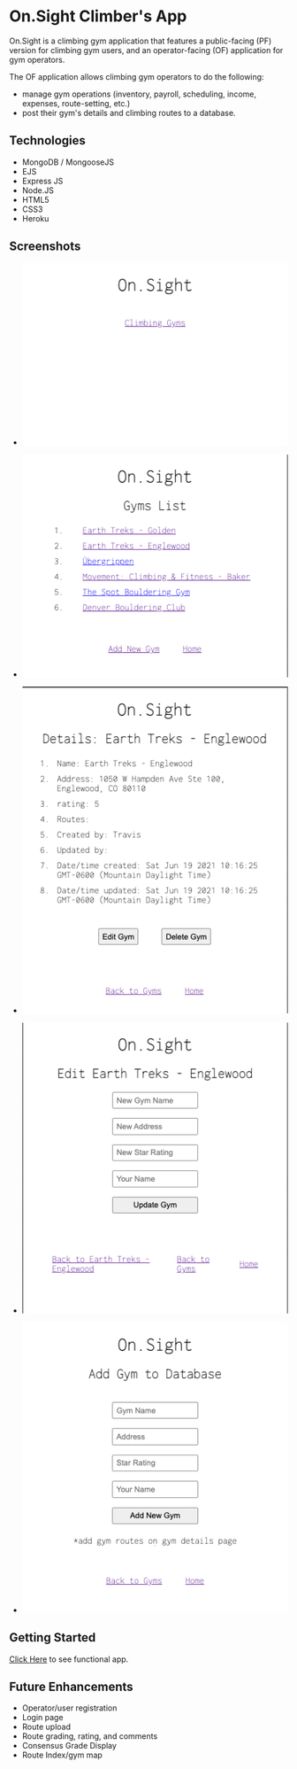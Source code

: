 # On.Sight Climber's App

On.Sight is a climbing gym application that features a public-facing (PF) version for climbing gym users, and an operator-facing (OF) application for gym operators. 

The OF application allows climbing gym operators to do the following:

- manage gym operations (inventory, payroll, scheduling, income, expenses, route-setting, etc.) 
- post their gym's details and climbing routes to a database.

## Technologies
- MongoDB / MongooseJS
- EJS
- Express JS
- Node.JS
- HTML5
- CSS3
- Heroku

## Screenshots

- ![screenshot](images/landing.png)
  
- ![screenshot](images/index.png)

- ![screenshot](images/show.png)

- ![screenshot](images/edit.png)

- ![screenshot](images/new.png)


## Getting Started
[Click Here](https://still-forest-95143.herokuapp.com/) to see functional app.

## Future Enhancements
- Operator/user registration
- Login page
- Route upload
- Route grading, rating, and comments
- Consensus Grade Display
- Route Index/gym map
